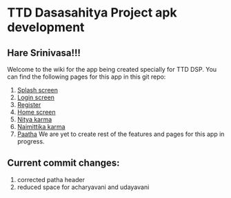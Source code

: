 # TTD Dasasahitya Project apk development
## Hare Srinivasa!!!
Welcome to the wiki for the app being created specially for TTD DSP. You can find the following pages for this app in this git repo:
1. [Splash screen](app/src/main/res/layout/activity_splash_screen.xml)
2. [Login screen](app/src/main/res/layout/activity_login.xml)
3. [Register](app/src/main/res/layout/activity_register.xml)
4. [Home screen](app/src/main/res/layout/fragment_main.xml)
5. [Nitya karma](app/src/main/res/layout/fragment_nitya_karma.xml)
6. [Naimittika karma](app/src/main/res/layout/fragment_naimittika_karma.xml)
7. [Paatha](app/src/main/res/layout/fragment_paatha.xml)
We are yet to create rest of the features and pages for this app in progress.

## Current commit changes:
1. corrected patha header
2. reduced space for acharyavani and udayavani